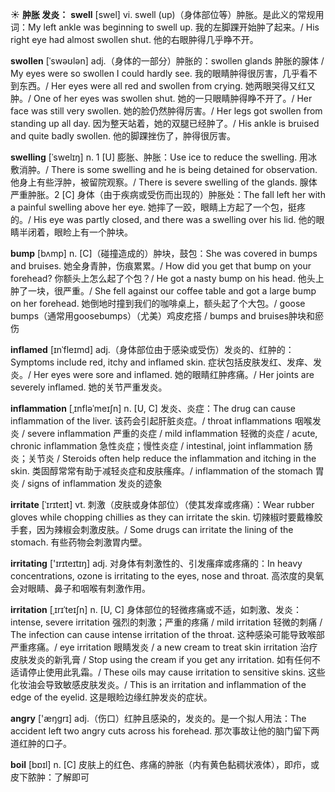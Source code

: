 ☀ <span class="category">**肿胀 发炎：**</span>
<span class="vocabulary">**swell**</span> [swel] 
<span class="definition">vi. swell (up)（身体部位等）肿胀。是此义的常规用词：</span>My left ankle was beginning to swell up. 我的左脚踝开始肿了起来。/ His right eye had almost swollen shut. 他的右眼肿得几乎睁不开。
           
<span class="vocabulary">**swollen**</span> [ˈswəʊlən]
<span class="definition">adj.（身体的一部分）肿胀的：</span>swollen glands 肿胀的腺体 / My eyes were so swollen I could hardly see. 我的眼睛肿得很厉害，几乎看不到东西。/ Her eyes were all red and swollen from crying. 她两眼哭得又红又肿。/ One of her eyes was swollen shut. 她的一只眼睛肿得睁不开了。/ Her face was still very swollen. 她的脸仍然肿得厉害。/ Her legs got swollen from standing up all day. 因为整天站着，她的双腿已经肿了。/ His ankle is bruised and quite badly swollen. 他的脚踝挫伤了，肿得很厉害。
           
<span class="vocabulary">**swelling**</span> [ˈswelɪŋ]
<span class="definition">n. 1 [U] 膨胀、肿胀：</span>Use ice to reduce the swelling. 用冰敷消肿。/ There is some swelling and he is being detained for observation. 他身上有些浮肿，被留院观察。/ There is severe swelling of the glands. 腺体严重肿胀。<span class="definition">2 [C] 身体（由于疾病或受伤而出现的）肿胀处：</span>The fall left her with a painful swelling above her eye. 她摔了一跤，眼睛上方起了一个包，挺疼的。/ His eye was partly closed, and there was a swelling over his lid. 他的眼睛半闭着，眼睑上有一个肿块。
           
<span class="vocabulary">**bump**</span> [bʌmp]
<span class="definition">n. [C]（碰撞造成的）肿块，鼓包：</span>She was covered in bumps and bruises. 她全身青肿，伤痕累累。/ How did you get that bump on your forehead? 你额头上怎么起了个包？/ He got a nasty bump on his head. 他头上肿了一块，很严重。/ She fell against our coffee table and got a large bump on her forehead. 她倒地时撞到我们的咖啡桌上，额头起了个大包。/ goose bumps（通常用goosebumps）（尤美）鸡皮疙搭 / bumps and bruises肿块和瘀伤
           
<span class="vocabulary">**inflamed**</span> [ɪnˈfleɪmd]
<span class="definition">adj.（身体部位由于感染或受伤）发炎的、红肿的：</span>Symptoms include red, itchy and inflamed skin. 症状包括皮肤发红、发痒、发炎。/ Her eyes were sore and inflamed. 她的眼睛红肿疼痛。/ Her joints are severely inflamed. 她的关节严重发炎。

<span class="vocabulary">**inflammation**</span> [ˌɪnfləˈmeɪʃn]
<span class="definition">n. [U, C] 发炎、炎症：</span>The drug can cause inflammation of the liver. 该药会引起肝脏炎症。/ throat inflammations 咽喉发炎 / severe inflammation 严重的炎症 / mild inflammation 轻微的炎症 / acute, chronic inflammation 急性炎症；慢性炎症 / intestinal, joint inflammation 肠炎；关节炎 / Steroids often help reduce the inflammation and itching in the skin. 类固醇常常有助于减轻炎症和皮肤瘙痒。/ inflammation of the stomach 胃炎 / signs of inflammation 发炎的迹象
                      
<span class="vocabulary">**irritate**</span> [ˈɪrɪteɪt]
<span class="definition">vt. 刺激（皮肤或身体部位）（使其发痒或疼痛）：</span>Wear rubber gloves while chopping chillies as they can irritate the skin. 切辣椒时要戴橡胶手套，因为辣椒会刺激皮肤。/ Some drugs can irritate the lining of the stomach. 有些药物会刺激胃内壁。
           
<span class="vocabulary">**irritating**</span> ['ɪrɪteɪtɪŋ]
<span class="definition">adj. 对身体有刺激性的、引发瘙痒或疼痛的：</span>In heavy concentrations, ozone is irritating to the eyes, nose and throat. 高浓度的臭氧会对眼睛、鼻子和咽喉有刺激作用。

<span class="vocabulary">**irritation**</span> [ˌɪrɪˈteɪʃn]
<span class="definition">n. [U, C] 身体部位的轻微疼痛或不适，如刺激、发炎：</span>intense, severe irritation 强烈的刺激；严重的疼痛 / mild irritation 轻微的刺痛 / The infection can cause intense irritation of the throat. 这种感染可能导致喉部严重疼痛。/ eye irritation 眼睛发炎 / a new cream to treat skin irritation 治疗皮肤发炎的新乳膏 / Stop using the cream if you get any irritation. 如有任何不适请停止使用此乳霜。/ These oils may cause irritation to sensitive skins. 这些化妆油会导致敏感皮肤发炎。/ This is an irritation and inflammation of the edge of the eyelid. 这是眼睑边缘红肿发炎的症状。

<span class="vocabulary">**angry**</span> ['æŋɡrɪ] 
<span class="definition">adj.（伤口）红肿且感染的，发炎的。是一个拟人用法：</span>The accident left two angry cuts across his forehead. 那次事故让他的脑门留下两道红肿的口子。

<span class="vocabulary">**boil**</span> [bɒɪl] 
<span class="definition">n. [C] 皮肤上的红色、疼痛的肿胀（内有黄色黏稠状液体），即疖，或皮下脓肿：</span>了解即可

